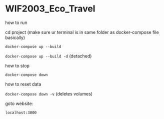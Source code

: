 # WIF2003_Eco_Travel


how to run

cd project (make sure ur terminal is in same folder as docker-compose file basically)

``docker-compose up --build``

``docker-compose up --build -d`` (detached)


how to stop

``docker-compose down`` 

how to reset data 

``docker-compose down -v`` (deletes volumes)

goto website:

``localhost:3000``